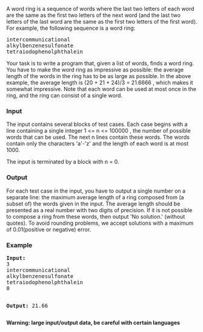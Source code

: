 <p>A word ring is a sequence of words where the last two letters of each word are the same as the first two letters of the next word (and the last two letters of the last word are the same as the first two letters of the first word). For example, the following sequence is a word ring: </p>
<pre>intercommunicational
alkylbenzenesulfonate
tetraiodophenolphthalein
</pre>
<p>Your task is to write a program that, given a list of words, finds a word ring. You have to make the word ring as impressive as possible: the average length of the words in the ring has to be as large as possible. In the above example, the average length is (20 + 21 + 24)/3 = 21.6666 , which makes it somewhat impressive. Note that each word can be used at most once in the ring, and the ring can consist of a single word.</p>

<h3>Input</h3>

<p>The input contains several blocks of test cases. Each case begins with a line containing a single integer 1 &lt;= n &lt;= 100000 , the number of possible words that can be used. The next n lines contain these words. The words contain only the characters 'a'-'z' and the length of each word is at most 1000.

</p><p>The input is terminated by a block with n = 0.</p>

<h3>Output</h3>

<p>For each test case in the input, you have to output a single number on a separate line: the maximum average length of a ring composed from (a subset of) the words given in the input. The average length should be presented as a real number with two digits of precision. If it is not possible to compose a ring from these words, then output 'No solution.' (without quotes). To avoid rounding problems, we accept solutions with a maximum of 0.01(positive or negative) error. </p>
<h3>Example</h3>
<pre><b>Input:</b>
3
intercommunicational
alkylbenzenesulfonate
tetraiodophenolphthalein
0

<b>Output:</b>
21.66
</pre>
<b>Warning: large input/output data, be careful with certain languages</b>